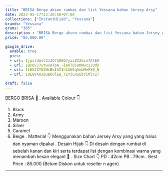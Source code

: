 ```yaml
---
title: "BRISA Bergo aksen rumbai dan list Yessana bahan Jersey Arsy"
date: 2023-05-17T13:20:58+07:00
collections: ["InstantHijab", "Yessana"]
brands: "Yessana"
grams: "305"
description : "BRISA Bergo aksen rumbai dan list Yessana bahan Jersey Arsy"
price: "85,000.00"

google_drive:
  enable: true
  pics:
  - url: 1jpsldmvC2JJO75D8G7yzzZX2kzn7AtEO
  - url: 1Qx0vJ7utwxATpA_-iaOT85HMNwc2J0dX
  - url: 1LE52ZYQ2HsBkIhX1hCbN4q5ebMeFS9_N
  - url: 1UE8VA8JBuBO6lEe_TEYcLRS6bYiMlcZ7

draft: false
---
```


BERGO BRISA 🥳
.
Available Colour 👇
1. Black
2. Army
3. Maroon
4. Silver
5. Caramel
6. Beige
.
Matterial 👇
Menggunakan bahan Jersey Arsy yang yang halus dan nyaman dipakai
.
Desain Hijab 👇
Di desain dengan rumbai di sebelah kanan dan kiri serta terdapat list dengan kombinasi warna yang menambah kesan elegant 🥰
.
Size Chart 👇
PD : 42cm
PB : 79cm
.
Best Price : 85.000 (Belum Diskon untuk reseller n agen)

-------------------------       

